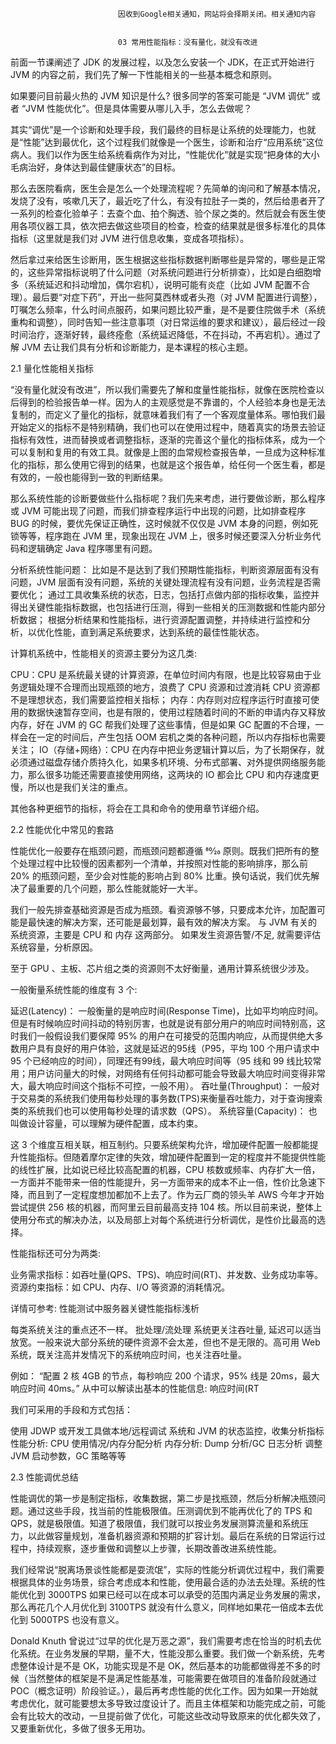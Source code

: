 
                            
                            因收到Google相关通知，网站将会择期关闭。相关通知内容
                            
                            
                            03 常用性能指标：没有量化，就没有改进
                            
前面一节课阐述了 JDK 的发展过程，以及怎么安装一个 JDK，在正式开始进行 JVM 的内容之前，我们先了解一下性能相关的一些基本概念和原则。




如果要问目前最火热的 JVM 知识是什么? 很多同学的答案可能是 “JVM 调优” 或者 “JVM 性能优化”。但是具体需要从哪儿入手，怎么去做呢？

其实“调优”是一个诊断和处理手段，我们最终的目标是让系统的处理能力，也就是“性能”达到最优化，这个过程我们就像是一个医生，诊断和治疗“应用系统”这位病人。我们以作为医生给系统看病作为对比，“性能优化”就是实现“把身体的大小毛病治好，身体达到最佳健康状态”的目标。

那么去医院看病，医生会是怎么一个处理流程呢？先简单的询问和了解基本情况，发烧了没有，咳嗽几天了，最近吃了什么，有没有拉肚子一类的，然后给患者开了一系列的检查化验单子：去查个血、拍个胸透、验个尿之类的。然后就会有医生使用各项仪器工具，依次把去做这些项目的检查，检查的结果就是很多标准化的具体指标（这里就是我们对 JVM 进行信息收集，变成各项指标）。

然后拿过来给医生诊断用，医生根据这些指标数据判断哪些是异常的，哪些是正常的，这些异常指标说明了什么问题（对系统问题进行分析排查），比如是白细胞增多（系统延迟和抖动增加，偶尔宕机），说明可能有炎症（比如 JVM 配置不合理）。最后要“对症下药”，开出一些阿莫西林或者头孢（对 JVM 配置进行调整），叮嘱怎么频率，什么时间点服药，如果问题比较严重，是不是要住院做手术（系统重构和调整），同时告知一些注意事项（对日常运维的要求和建议），最后经过一段时间治疗，逐渐好转，最终痊愈（系统延迟降低，不在抖动，不再宕机）。通过了解 JVM 去让我们具有分析和诊断能力，是本课程的核心主题。

2.1 量化性能相关指标



“没有量化就没有改进”，所以我们需要先了解和度量性能指标，就像在医院检查以后得到的检验报告单一样。因为人的主观感觉是不靠谱的，个人经验本身也是无法复制的，而定义了量化的指标，就意味着我们有了一个客观度量体系。哪怕我们最开始定义的指标不是特别精确，我们也可以在使用过程中，随着真实的场景去验证指标有效性，进而替换或者调整指标，逐渐的完善这个量化的指标体系，成为一个可以复制和复用的有效工具。就像是上图的血常规检查报告单，一旦成为这种标准化的指标，那么使用它得到的结果，也就是这个报告单，给任何一个医生看，都是有效的，一般也能得到一致的判断结果。

那么系统性能的诊断要做些什么指标呢？我们先来考虑，进行要做诊断，那么程序或 JVM 可能出现了问题，而我们排查程序运行中出现的问题，比如排查程序 BUG 的时候，要优先保证正确性，这时候就不仅仅是 JVM 本身的问题，例如死锁等等，程序跑在 JVM 里，现象出现在 JVM 上，很多时候还要深入分析业务代码和逻辑确定 Java 程序哪里有问题。


分析系统性能问题： 比如是不是达到了我们预期性能指标，判断资源层面有没有问题，JVM 层面有没有问题，系统的关键处理流程有没有问题，业务流程是否需要优化；
通过工具收集系统的状态，日志，包括打点做内部的指标收集，监控并得出关键性能指标数据，也包括进行压测，得到一些相关的压测数据和性能内部分析数据；
根据分析结果和性能指标，进行资源配置调整，并持续进行监控和分析，以优化性能，直到满足系统要求，达到系统的最佳性能状态。


计算机系统中，性能相关的资源主要分为这几类:


CPU：CPU 是系统最关键的计算资源，在单位时间内有限，也是比较容易由于业务逻辑处理不合理而出现瓶颈的地方，浪费了 CPU 资源和过渡消耗 CPU 资源都不是理想状态，我们需要监控相关指标；
内存：内存则对应程序运行时直接可使用的数据快速暂存空间，也是有限的，使用过程随着时间的不断的申请内存又释放内存，好在 JVM 的 GC 帮我们处理了这些事情，但是如果 GC 配置的不合理，一样会在一定的时间后，产生包括 OOM 宕机之类的各种问题，所以内存指标也需要关注；
IO（存储+网络）：CPU 在内存中把业务逻辑计算以后，为了长期保存，就必须通过磁盘存储介质持久化，如果多机环境、分布式部署、对外提供网络服务能力，那么很多功能还需要直接使用网络，这两块的 IO 都会比 CPU 和内存速度更慢，所以也是我们关注的重点。


其他各种更细节的指标，将会在工具和命令的使用章节详细介绍。

2.2 性能优化中常见的套路

性能优化一般要存在瓶颈问题，而瓶颈问题都遵循 80⁄20 原则。既我们把所有的整个处理过程中比较慢的因素都列一个清单，并按照对性能的影响排序，那么前 20% 的瓶颈问题，至少会对性能的影响占到 80% 比重。换句话说，我们优先解决了最重要的几个问题，那么性能就能好一大半。

我们一般先排查基础资源是否成为瓶颈。看资源够不够，只要成本允许，加配置可能是最快速的解决方案，还可能是最划算，最有效的解决方案。 与 JVM 有关的系统资源，主要是 CPU 和 内存 这两部分。 如果发生资源告警/不足, 就需要评估系统容量，分析原因。


至于 GPU 、主板、芯片组之类的资源则不太好衡量，通用计算系统很少涉及。


一般衡量系统性能的维度有 3 个:


延迟(Latency)： 一般衡量的是响应时间(Response Time)，比如平均响应时间。但是有时候响应时间抖动的特别厉害，也就是说有部分用户的响应时间特别高，这时我们一般假设我们要保障 95% 的用户在可接受的范围内响应，从而提供绝大多数用户具有良好的用户体验，这就是延迟的95线（P95，平均 100 个用户请求中 95 个已经响应的时间），同理还有99线，最大响应时间等（95 线和 99 线比较常用；用户访问量大的时候，对网络有任何抖动都可能会导致最大响应时间变得非常大，最大响应时间这个指标不可控，一般不用）。
吞吐量(Throughput)： 一般对于交易类的系统我们使用每秒处理的事务数(TPS)来衡量吞吐能力，对于查询搜索类的系统我们也可以使用每秒处理的请求数（QPS）。
系统容量(Capacity)： 也叫做设计容量，可以理解为硬件配置，成本约束。


这 3 个维度互相关联，相互制约。只要系统架构允许，增加硬件配置一般都能提升性能指标。但随着摩尔定律的失效，增加硬件配置到一定的程度并不能提供性能的线性扩展，比如说已经比较高配置的机器，CPU 核数或频率、内存扩大一倍，一方面并不能带来一倍的性能提升，另一方面带来的成本不止一倍，性价比急速下降，而且到了一定程度想加都加不上去了。作为云厂商的领头羊 AWS 今年才开始尝试提供 256 核的机器，而阿里云目前最高支持 104 核。所以目前来说，整体上使用分布式的解决办法，以及局部上对每个系统进行分析调优，是性价比最高的选择。

性能指标还可分为两类:


业务需求指标：如吞吐量(QPS、TPS)、响应时间(RT)、并发数、业务成功率等。
资源约束指标：如 CPU、内存、I/O 等资源的消耗情况。





详情可参考: 性能测试中服务器关键性能指标浅析


每类系统关注的重点还不一样。 批处理/流处理 系统更关注吞吐量, 延迟可以适当放宽。一般来说大部分系统的硬件资源不会太差，但也不是无限的。高可用 Web 系统，既关注高并发情况下的系统响应时间，也关注吞吐量。


例如： “配置 2 核 4GB 的节点，每秒响应 200 个请求，95% 线是 20ms，最大响应时间 40ms。” 从中可以解读出基本的性能信息: 响应时间(RT


我们可采用的手段和方式包括：


使用 JDWP 或开发工具做本地/远程调试
系统和 JVM 的状态监控，收集分析指标
性能分析: CPU 使用情况/内存分配分析
内存分析: Dump 分析/GC 日志分析
调整 JVM 启动参数，GC 策略等等


2.3 性能调优总结



性能调优的第一步是制定指标，收集数据，第二步是找瓶颈，然后分析解决瓶颈问题。通过这些手段，找当前的性能极限值。压测调优到不能再优化了的 TPS 和 QPS，就是极限值。知道了极限值，我们就可以按业务发展测算流量和系统压力，以此做容量规划，准备机器资源和预期的扩容计划。最后在系统的日常运行过程中，持续观察，逐步重做和调整以上步骤，长期改善改进系统性能。

我们经常说“脱离场景谈性能都是耍流氓”，实际的性能分析调优过程中，我们需要根据具体的业务场景，综合考虑成本和性能，使用最合适的办法去处理。系统的性能优化到 3000TPS 如果已经可以在成本可以承受的范围内满足业务发展的需求，那么再花几个人月优化到 3100TPS 就没有什么意义，同样地如果花一倍成本去优化到 5000TPS 也没有意义。

Donald Knuth 曾说过“过早的优化是万恶之源”，我们需要考虑在恰当的时机去优化系统。在业务发展的早期，量不大，性能没那么重要。我们做一个新系统，先考虑整体设计是不是 OK，功能实现是不是 OK，然后基本的功能都做得差不多的时候（当然整体的框架是不是满足性能基准，可能需要在做项目的准备阶段就通过 POC（概念证明）阶段验证。），最后再考虑性能的优化工作。因为如果一开始就考虑优化，就可能要想太多导致过度设计了。而且主体框架和功能完成之前，可能会有比较大的改动，一旦提前做了优化，可能这些改动导致原来的优化都失效了，又要重新优化，多做了很多无用功。

                        
                        
                            
